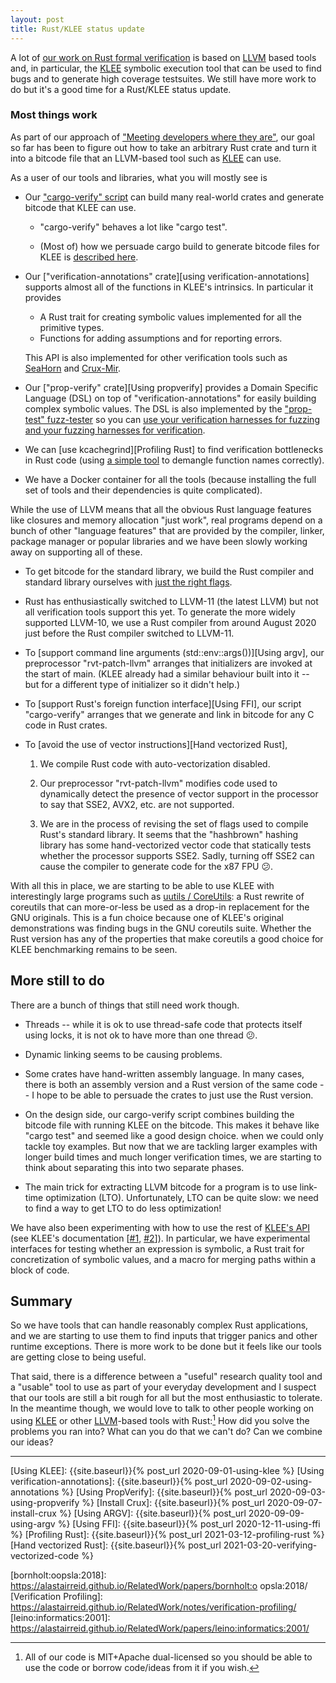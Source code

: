 ```yaml
---
layout: post
title: Rust/KLEE status update
---
```


A lot of [our work on Rust formal verification][RVT git repo] is based on [LLVM] based tools
and, in particular, the [KLEE] symbolic execution tool that can be used
to find bugs and to generate high coverage testsuites.
We still have more work to do but it's a good time for a Rust/KLEE status update.

### Most things work

As part of our approach of ["Meeting developers where they are"][reid:hatra:2020],
our goal so far has been to figure out how to take an arbitrary Rust crate and turn it into a bitcode file that an
LLVM-based tool such as [KLEE] can use.

As a user of our tools and libraries, what you will mostly see is

- Our ["cargo-verify" script][cargo-verify source] can build many real-world crates and generate bitcode that KLEE can use.

  - "cargo-verify" behaves a lot like "cargo test".

  - (Most of) how we persuade cargo build to generate bitcode files for KLEE is
    [described here](https://project-oak.github.io/rust-verification-tools/using-klee/).

- Our ["verification-annotations" crate][using verification-annotations] supports almost all of the functions in
  KLEE's intrinsics.
  In particular it provides
  - A Rust trait for creating symbolic values implemented for all the primitive types.
  - Functions for adding assumptions and for reporting errors.

  This API is also implemented for other verification tools such as
  [SeaHorn] and [Crux-Mir].

- Our ["prop-verify" crate][Using propverify] provides a Domain Specific Language (DSL) on top of
  "verification-annotations" for easily building complex symbolic values.
  The DSL is also implemented by the ["prop-test" fuzz-tester][PropTest]
  so you can [use your verification harnesses for fuzzing and your fuzzing harnesses for verification][Rust testing or verification].

- We can [use kcachegrind][Profiling Rust] to find verification bottlenecks in Rust code
  (using [a simple tool][rust2calltree] to demangle function names correctly).

- We have a Docker container for all the tools (because installing the full set of tools and their
  dependencies is quite complicated).


While the use of LLVM means that all the obvious Rust language features like
closures and memory allocation "just work", real programs depend on a bunch of
other "language features" that are provided by the compiler,
linker, package manager or popular libraries and we have been slowly
working away on supporting all of these.

- To get bitcode for the standard library, we build the Rust compiler and standard library ourselves with [just the right flags][rustc Dockerfile].

- Rust has enthusiastically switched to LLVM-11 (the latest LLVM) but not all verification tools support this yet.
  To generate the more widely supported LLVM-10, we use a Rust compiler from around August 2020 just before the
  Rust compiler switched to LLVM-11.

- To [support command line arguments (std::env::args())][Using argv],
  our preprocessor "rvt-patch-llvm" arranges that initializers are invoked at the start of main.
  (KLEE already had a similar behaviour built into it -- but for a different type of initializer so
  it didn't help.)

- To [support Rust's foreign function interface][Using FFI], our script "cargo-verify" arranges that
  we generate and link in bitcode for any C code in Rust crates.

- To [avoid the use of vector instructions][Hand vectorized Rust],

    1. We compile Rust code with auto-vectorization disabled.

    2. Our preprocessor "rvt-patch-llvm" modifies code used to dynamically detect
       the presence of vector support in the processor to say that SSE2, AVX2, etc. are not
       supported.

    3. We are in the process of revising the set of flags used to compile Rust's
       standard library. It seems that the "hashbrown" hashing library has some
       hand-vectorized vector code that statically tests whether the processor
       supports SSE2.
       Sadly, turning off SSE2 can cause the compiler to generate code for the x87 FPU 😕.


With all this in place, we are starting to be able to use KLEE
with interestingly large programs such as [uutils / CoreUtils][Rust coreutils]: a Rust
rewrite of coreutils that can more-or-less be used as a drop-in replacement
for the GNU originals.
This is a fun choice because one of KLEE's original demonstrations was finding bugs
in the GNU coreutils suite.
Whether the Rust version has any of the properties that make coreutils
a good choice for KLEE benchmarking remains to be seen.


## More still to do

There are a bunch of things that still need work though.

- Threads -- while it is ok to use thread-safe code that protects itself using locks,
  it is not ok to have more than one thread
  😕.

- Dynamic linking seems to be causing problems.

- Some crates have hand-written assembly language.
  In many cases, there is both an assembly version and a Rust version of the same
  code -- I hope to be able to persuade the crates to just use the Rust version.

- On the design side, our cargo-verify script combines building the bitcode file
  with running KLEE on the bitcode.
  This makes it behave like "cargo test" and seemed like a good design choice.
  when we could only tackle toy examples.
  But now that we are tackling larger examples with longer build times and
  much longer verification times, we are
  starting to think about separating this into two separate phases.

- The main trick for extracting LLVM bitcode for a program is to use link-time
  optimization (LTO). Unfortunately, LTO can be quite slow: we need to find
  a way to get LTO to do less optimization!


We have also been experimenting with how to use the rest of [KLEE's API](https://github.com/klee/klee/blob/master/include/klee/klee.h)
(see KLEE's documentation
[[#1](https://klee.github.io/docs/intrinsics/),
[#2](https://klee.github.io/tutorials/testing-function/)]).
In particular, we have experimental interfaces for 
testing whether an expression is symbolic,
a Rust trait for concretization of symbolic values,
and
a macro for merging paths within a block of code.



## Summary

So we have tools that can handle reasonably complex Rust applications,
and we are starting to use them to find inputs that trigger panics and other runtime exceptions.
There is more work to be done but it feels like our tools are getting close to being useful.

That said, there is a difference between a "useful" research quality tool and a
"usable" tool to use as part of your everyday development and I suspect that
our tools are still a bit rough for all but the most enthusiastic to tolerate.
In the meantime though, we would love to talk to other people working on using
[KLEE] or other [LLVM]-based tools with Rust:[^licenses]
How did you solve the problems you ran into?
What can you do that we can't do?
Can we combine our ideas?

[^licenses]:
    All of our code is MIT+Apache dual-licensed so you should be able to use the code or borrow code/ideas from it if you wish.


-----------------

[aho-corasick crate]:             https://crates.io/crates/aho-corasick/
[CC-rs crate]:                    https://github.com/alexcrichton/cc-rs/
[Cargo build scripts]:            https://doc.rust-lang.org/cargo/reference/build-scripts.html
[Clang]:                          https://clang.llvm.org/
[Crux-MIR]:                       https://github.com/GaloisInc/mir-verifier/
[Docker]:                         https://www.docker.com/
[GraalVM and Rust]:               https://michaelbh.com/blog/graalvm-and-rust-1/
[Hypothesis]:                     https://hypothesis.works/
[kcachegrind]:                    https://kcachegrind.github.io/html/Home.html
[KLEE]:                           https://klee.github.io/
[Linux driver verification]:      http://linuxtesting.org/ldv/
[LLVM]:                           https://llvm.org/
[MIR blog post]:                  https://blog.rust-lang.org/2016/04/19/MIR.html
[PropTest book]:                  https://altsysrq.github.io/proptest-book/intro.html
[PropTest]:                       https://github.com/AltSysrq/proptest/
[regex crate]:                    https://crates.io/crates/regex
[Rust benchmarks]:                https://github.com/soarlab/rust-benchmarks/
[Rust CoreUtils]:                 https://github.com/uutils/coreutils
[Rust port of QuickCheck]:        https://github.com/burntsushi/quickcheck/
[Rust's runtime]:                 https://blog.mgattozzi.dev/rusts-runtime/
[SeaHorn]:                        https://seahorn.github.io/
[SMACK]:                          https://smackers.github.io/
[SV-COMP]:                        https://sv-comp.sosy-lab.org/2020/rules.php
[std-detect]:                     https://docs.rs/std_detect/0.1.5/std_detect/
[std::std_detect::detect::check_for]: https://stdrs.dev/nightly/x86_64-pc-windows-gnu/std/std_detect/detect/fn.check_for.html
[std::env::args source code]:     https://github.com/rust-lang/rust/blob/master/library/std/src/sys/unix/args.rs

[RVT git repo]:                   {{site.gitrepo}}/
[cargo-verify source]:            {{site.gitrepo}}blob/main/cargo-verify/
[verification-annotations source]: {{site.gitrepo}}blob/main/verification-annotations/
[compatibility-test]:             {{site.gitrepo}}blob/main/compatibility-test/src
[demos/simple/ffi directory]:     {{site.gitrepo}}blob/main/demos/simple/ffi/
[CONTRIBUTING]:                   {{site.gitrepo}}blob/main/CONTRIBUTING.md
[LICENSE-APACHE]:                 {{site.gitrepo}}blob/main/LICENSE-APACHE
[LICENSE-MIT]:                    {{site.gitrepo}}blob/main/LICENSE-MIT
[regex bottleneck]:               {{site.gitrepo}}blob/main/demos/bottlenecks/regex/src/main.rs
[rustc Dockerfile]:               {{site.gitrepo}}blob/main/docker/rustc/Dockerfile
[rust2calltree]:                  {{site.gitrepo}}tree/main/rust2calltree
[rvt-patch-llvm]:                 {{site.gitrepo}}tree/main/rvt-patch-llvm

[Using KLEE]:                     {{site.baseurl}}{% post_url 2020-09-01-using-klee %}
[Using verification-annotations]: {{site.baseurl}}{% post_url 2020-09-02-using-annotations %}
[Using PropVerify]:               {{site.baseurl}}{% post_url 2020-09-03-using-propverify %}
[Install Crux]:                   {{site.baseurl}}{% post_url 2020-09-07-install-crux %}
[Using ARGV]:                     {{site.baseurl}}{% post_url 2020-09-09-using-argv %}
[Using FFI]:                      {{site.baseurl}}{% post_url 2020-12-11-using-ffi %}
[Profiling Rust]:                 {{site.baseurl}}{% post_url 2021-03-12-profiling-rust %}
[Hand vectorized Rust]:           {{site.baseurl}}{% post_url 2021-03-20-verifying-vectorized-code %}


[Measuring coverage]:             http://ccadar.blogspot.com/2020/07/measuring-coverage-achieved-by-symbolic.html
[KLEE testing CoreUtils]:         https://klee.github.io/tutorials/testing-coreutils/
[reid:hatra:2020]:                https://alastairreid.github.io/papers/HATRA_20/
[galea:arxiv:2018]:               https://alastairreid.github.io/RelatedWork/papers/galea:arxiv:2018/
[bornholt:oopsla:2018]:           https://alastairreid.github.io/RelatedWork/papers/bornholt:o opsla:2018/
[Verification Profiling]:         https://alastairreid.github.io/RelatedWork/notes/verification-profiling/
[leino:informatics:2001]:         https://alastairreid.github.io/RelatedWork/papers/leino:informatics:2001/

[Rust design for testability]:    https://alastairreid.github.io/rust-testability/
[Rust testing or verification]:   https://alastairreid.github.io/why-not-both/
[Verification competitions]:      https://alastairreid.github.io/verification-competitions/
